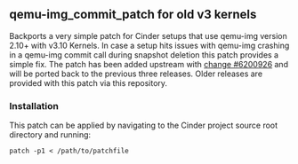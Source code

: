 
## qemu-img_commit_patch for old v3 kernels

Backports a very simple patch for Cinder setups that use qemu-img version 2.10+ with v3.10 Kernels. In case a setup hits issues with qemu-img crashing in a qemu-img commit call during snapshot deletion this patch provides a simple fix.
The patch has been added upstream with [change #6200926](https://review.openstack.org/#/c/620926/) and will be ported back to the previous three releases. Older releases are provided with this patch via this repository.


### Installation

This patch can be applied by navigating to the Cinder project source root directory and running:

    patch -p1 < /path/to/patchfile

